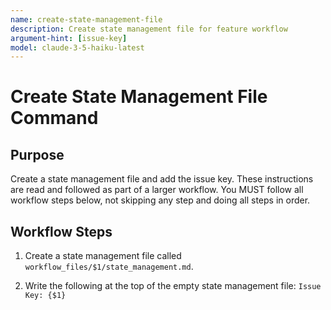 ```yaml
---
name: create-state-management-file
description: Create state management file for feature workflow
argument-hint: [issue-key]
model: claude-3-5-haiku-latest
---
```


# Create State Management File Command

## Purpose

Create a state management file and add the issue key.
These instructions are read and followed as part of a larger workflow.
You MUST follow all workflow steps below, not skipping any step and doing all steps in order.

## Workflow Steps

1. Create a state management file called `workflow_files/$1/state_management.md`.

2. Write the following at the top of the empty state management file:
`Issue Key: {$1}`
